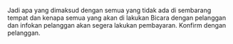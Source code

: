 Jadi apa yang dimaksud dengan semua yang tidak ada di sembarang tempat dan kenapa semua yang akan di lakukan
Bicara dengan pelanggan dan infokan pelanggan akan segera lakukan pembayaran.
Konfirm dengan pelanggan.
